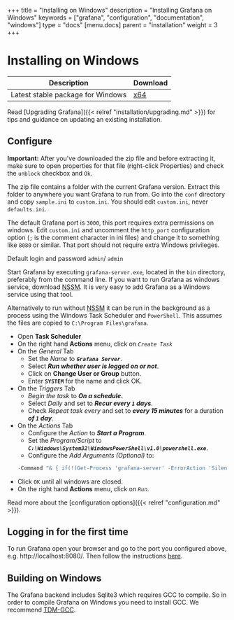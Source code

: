 +++
title = "Installing on Windows"
description = "Installing Grafana on Windows"
keywords = ["grafana", "configuration", "documentation", "windows"]
type = "docs"
[menu.docs]
parent = "installation"
weight = 3
+++

# Installing on Windows

Description | Download
------------ | -------------
Latest stable package for Windows | [x64](https://grafana.com/grafana/download?platform=windows)

Read [Upgrading Grafana]({{< relref "installation/upgrading.md" >}}) for tips and guidance on updating an existing
installation.

## Configure

**Important:** After you've downloaded the zip file and before extracting it, make sure to open properties for that file (right-click Properties) and check the `unblock` checkbox and `Ok`.

The zip file contains a folder with the current Grafana version. Extract
this folder to anywhere you want Grafana to run from.  Go into the
`conf` directory and copy `sample.ini` to `custom.ini`. You should edit
`custom.ini`, never `defaults.ini`.

The default Grafana port is `3000`, this port requires extra permissions
on windows. Edit `custom.ini` and uncomment the `http_port`
configuration option (`;` is the comment character in ini files) and change it to something like `8080` or similar.
That port should not require extra Windows privileges.

Default login and password `admin`/ `admin`


Start Grafana by executing `grafana-server.exe`, located in the `bin` directory, preferably from the
command line. If you want to run Grafana as windows service, download
[NSSM](https://nssm.cc/). It is very easy to add Grafana as a Windows
service using that tool.

Alternatively to run without [NSSM](https://nssm.cc/) it can be run
in the background as a process using the Windows Task Scheduler and
`PowerShell`.  This assumes the files are copied to
`C:\Program Files\grafana`.

* Open **Task Scheduler**
* On the right hand **Actions** menu, click on _`Create Task`_
* On the _General_ Tab
    * Set the _Name_ to **_`Grafana Server`_**.
    * Select **_Run whether user is logged on or not_**.
    * Click on **Change User or Group** button.
    * Enter **`SYSTEM`** for the name and click OK.
* On the _Triggers_ Tab
    * _Begin the task_ to **_On a schedule_.**
    * Select _Daily_ and set to **_Recur every `1` days_**.
    * Check _Repeat task every_ and set to **_every 15 minutes_** for a duration **_of `1` day_**.
* On the _Actions_ Tab
    * Configure the _Action_ to **_Start a Program_**.
    * Set the _Program/Script_ to **_`C:\Windows\System32\WindowsPowerShell\v1.0\powershell.exe`_**.
    * Configure the _Add Arguments (Optional)_ to:
    ```powershell
    -Command "& { if(!(Get-Process 'grafana-server' -ErrorAction 'SilentlyContinue' )) { Set-Location 'C:\Program Files\grafana'; Start-Process -FilePath 'C:\Program Files\grafana\bin\grafana-server.exe' -NoNewWindow  } } "
    ```
* Click `OK` until all windows are closed.
* On the right hand **Actions** menu, click on _`Run`_.

Read more about the [configuration options]({{< relref "configuration.md" >}}).

## Logging in for the first time

To run Grafana open your browser and go to the port you configured above, e.g. http://localhost:8080/.
Then follow the instructions [here](/guides/getting_started/).

## Building on Windows

The Grafana backend includes Sqlite3 which requires GCC to compile. So
in order to compile Grafana on Windows you need to install GCC. We
recommend [TDM-GCC](http://tdm-gcc.tdragon.net/download).
